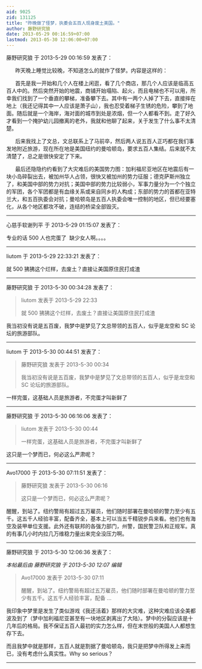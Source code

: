 ```yaml
---
aid: 9025
zid: 131125
title: "昨晚做了怪梦，执委会五百人现身废土美国。"
author: 藤野研究狼
date: 2013-05-29 00:16:59+07:00
lastmod: 2013-05-30 12:06:00+07:00
---
```


藤野研究狼 于 2013-5-29 00:16:59 发表了：

&nbsp; &nbsp;&nbsp; &nbsp;昨天晚上睡觉比较晚，不知道怎么的就作了怪梦。内容是这样的：

&nbsp; &nbsp;&nbsp; &nbsp;首先是我一开始和几个人在楼上闲逛，看了几个商店，那几个人应该是临高五百人中的。然后突然开始的地震，商铺开始塌陷、起火，而且电梯也不可以用，所幸我们找到了一个垂直的攀梯，准备攀下去。其中有一两个人掉了下去，直接摔在地上（我还记得其中一人应该是萧子山），我也忍受着梯子生锈的危险，攀到了地面。随后就是一个海岸，海对面的城市到处是浓烟，但一个人都看不到。走了好久才看到一个掩护幼儿园撤离的老外，我就和他聊了起来，关于发生了什么事不太清楚。

&nbsp; &nbsp;&nbsp; &nbsp;后来我找上了文总，文总联系上了马前卒，然后两人说五百人正巧都在我们事发地附近旅游，现在所在地是美国纽约的曼哈顿岛，要求五百人集结。后来就不太清楚了，总之是很快安定了下来。

&nbsp; &nbsp;&nbsp; &nbsp;最后还隐隐约约看到了大灾难后的美国势力图：加利福尼亚地区在地震后有一块小岛碎裂出去，被加州华人占领，很快又被加州的势力征服；德克萨斯州独立了，和美国中部的势力对抗；美国中部的势力比较弱小，军事力量分为一个个独立的军团，各个军团都是有血缘关系或来自同乡的人构成；东部的势力的首都在亚特兰大，和五百执委会对抗；曼哈顿岛是五百人执委会唯一控制的地区，但已经要塞化，从各个地区都攻不破，连结的桥梁全部毁灭。

---

心慈手软谢列平 于 2013-5-29 01:15:07 发表了：

专业的话 500 人也完蛋了&nbsp;&nbsp;缺少女人啊。。。。

---

liutom 于 2013-5-29 22:33:21 发表了：

就 500 狒狒这个烂样，去废土？直接让美国原住民打成渣

---

藤野研究狼 于 2013-5-30 00:34:28 发表了：

> liutom 发表于 2013-5-29 22:33
>
> 就 500 狒狒这个烂样，去废土？直接让美国原住民打成渣

我当初没有说是五百废，我梦中是梦见了文总带领的五百人，似乎是龙空和 SC 论坛的旅游部队。

---

liutom 于 2013-5-30 00:44:51 发表了：

> 藤野研究狼 发表于 2013-5-30 00:34
>
> 我当初没有说是五百废，我梦中是梦见了文总带领的五百人，似乎是龙空和 SC 论坛的旅游部队。

一样完蛋，这基础人员是旅游者，不完蛋才叫新鲜了

---

藤野研究狼 于 2013-5-30 06:16:06 发表了：

> liutom 发表于 2013-5-30 00:44
>
> 一样完蛋，这基础人员是旅游者，不完蛋才叫新鲜了

这只是一个梦而已，何必这么严肃呢？

---

Avo17000 于 2013-5-30 07:11:51 发表了：

> 藤野研究狼 发表于 2013-5-30 06:16
>
> 这只是一个梦而已，何必这么严肃呢？

醒醒，到站了。纽约警局有超过五万雇员，他们随时部署在曼哈顿的警力至少有五千。这五千人经验丰富，配备齐全，基本上可以当五千精锐步兵来看。他们也有海空及装甲单位支援。此外还有联邦的各强力部门，州警，国民警卫队和正规军。真的有事几小时内拉几万维稳力量出来完全没压力啊。

---

藤野研究狼 于 2013-5-30 12:06:36 发表了：

_本帖最后由 藤野研究狼 于 2013-5-30 12:07 编辑_

> Avo17000 发表于 2013-5-30 07:11
>
> 醒醒，到站了。纽约警局有超过五万雇员，他们随时部署在曼哈顿的警力至少有五千。这五千人经验丰富，配备 ...

我印象中梦里是发生了类似游戏《我还活着》那样的大灾难，这种灾难应该全美都波及到了（梦中加利福尼亚甚至有一块地区剥离出了大陆）。梦中的分裂应该是十几年后的格局。我不保证五百人最初的实力怎么样，但在末世般的美国人人都想生存下去。

而且我梦中就是那样，五百人就是割据了曼哈顿岛，我只是把梦中所得发上来而已，没有考虑什么真实性。Why so serious？

---
